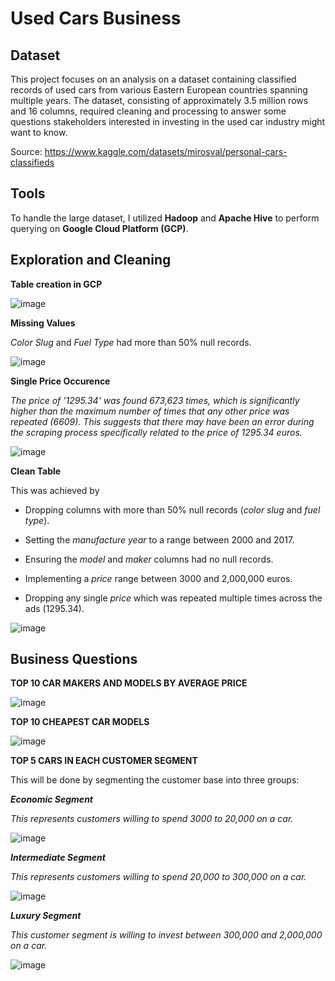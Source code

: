 # Used Cars Business

## Dataset
This project focuses on an analysis on a dataset containing classified records of used cars from various Eastern European countries spanning multiple years. The dataset, consisting of approximately 3.5 million rows and 16 columns, required cleaning and processing to answer some questions stakeholders interested in investing in the used car industry might want to know.

Source: https://www.kaggle.com/datasets/mirosval/personal-cars-classifieds

## Tools
To handle the large dataset, I utilized **Hadoop** and **Apache Hive** to perform querying on **Google Cloud Platform (GCP)**.

## Exploration and Cleaning 

**Table creation in GCP**

![image](https://user-images.githubusercontent.com/121362860/226034424-b4fd0b26-7c3c-4301-8918-187dc78724fd.png)

**Missing Values**

*Color Slug* and *Fuel Type* had more than 50% null records.

![image](https://user-images.githubusercontent.com/121362860/226034274-ea2750db-d2a7-41c0-8d31-55dc5ca3fed3.png)

**Single Price Occurence**

*The price of '1295.34' was found 673,623 times, which is significantly higher than the maximum number of times that any other price was repeated (6609). This suggests that there may have been an error during the scraping process specifically related to the price of 1295.34 euros.*

![image](https://user-images.githubusercontent.com/121362860/226035962-0c3cf009-3235-4b28-9107-a0833c78df10.png)

**Clean Table**

This was achieved by
- Dropping columns with more than 50% null records (*color slug* and *fuel type*).
* Setting the *manufacture year* to a range between 2000 and 2017.
+ Ensuring the *model* and *maker* columns had no null records.
- Implementing a *price* range between 3000 and 2,000,000 euros.
* Dropping any single *price* which was repeated multiple times across the ads (1295.34).

![image](https://user-images.githubusercontent.com/121362860/226039277-9656a8b6-44c0-4c57-9688-d66313168af7.png)

## Business Questions
**TOP 10 CAR MAKERS AND MODELS BY AVERAGE PRICE**

![image](https://user-images.githubusercontent.com/121362860/226040981-9a8057bb-99d9-40b8-9592-5905f0f0efa1.png)

**TOP 10 CHEAPEST CAR MODELS**

![image](https://user-images.githubusercontent.com/121362860/226041582-1fcee8ac-2155-43b1-b9b0-592ba8e28011.png)

**TOP 5 CARS IN EACH CUSTOMER SEGMENT**

This will be done by segmenting the customer base into three groups:

***Economic Segment***

*This represents customers willing to spend 3000 to 20,000 on a car.*

![image](https://user-images.githubusercontent.com/121362860/226042711-0ba086ec-1b80-475a-a537-26349728cacb.png)

***Intermediate Segment***

*This represents customers willing to spend 20,000 to 300,000 on a car.*

![image](https://user-images.githubusercontent.com/121362860/226043708-2d8f05b2-2c93-47e3-b8a6-974792f1fa6f.png)

***Luxury Segment***

*This customer segment is willing to invest between 300,000 and 2,000,000 on a car.*

![image](https://user-images.githubusercontent.com/121362860/226043835-03f685f7-c170-4eb4-bc97-53b1675a1516.png)



